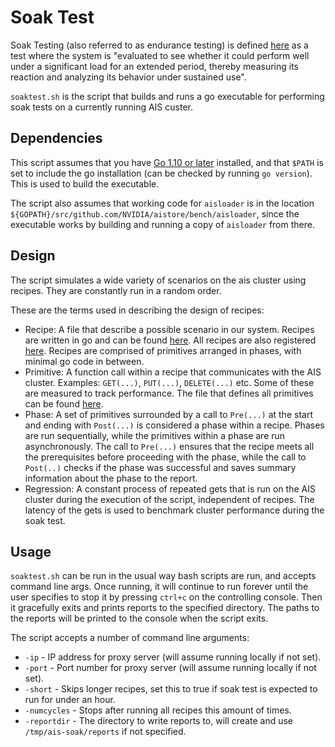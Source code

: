 # Soak Test

Soak Testing (also referred to as endurance testing) is defined [here](https://www.katalon.com/resources-center/blog/soak-testing/) as a test where the system is "evaluated to see whether it could perform well under a significant load for an extended period, thereby measuring its reaction and analyzing its behavior under sustained use".

`soaktest.sh` is the script that builds and runs a go executable for performing soak tests on a currently running AIS custer.

## Dependencies

This script assumes that you have [Go 1.10 or later](https://golang.org/dl/) installed, and that `$PATH` is set to include the go installation (can be checked by running `go version`). This is used to build the executable.

The script also assumes that working code for `aisloader` is in the location `${GOPATH}/src/github.com/NVIDIA/aistore/bench/aisloader`, since the executable works by building and running a copy of `aisloader` from there.

## Design

The script simulates a wide variety of scenarios on the ais cluster using recipes. They are constantly run in a random order.

These are the terms used in describing the design of recipes:

- Recipe: A file that describe a possible scenario in our system. Recipes are written in go and can be found [here](recipes). All recipes are also registered [here](recipes/register.go). Recipes are comprised of primitives arranged in phases, with minimal go code in between.
- Primitive: A function call within a recipe that communicates with the AIS cluster. Examples: `GET(...)`, `PUT(...)`, `DELETE(...)` etc. Some of these are measured to track performance. The file that defines all primitives can be found [here](soakprim/primitives.go).
- Phase: A set of primitives surrounded by a call to `Pre(...)` at the start and ending with `Post(...)` is considered a phase within a recipe. Phases are run sequentially, while the primitives within a phase are run asynchronously. The call to `Pre(...)` ensures that the recipe meets all the prerequisites before proceeding with the phase, while the call to `Post(..)` checks if the phase was successful and saves summary information about the phase to the report.
- Regression: A constant process of repeated gets that is run on the AIS cluster during the execution of the script, independent of recipes. The latency of the gets is used to benchmark cluster performance during the soak test.

## Usage

`soaktest.sh` can be run in the usual way bash scripts are run, and accepts command line args. Once running, it will continue to run forever until the user specifies to stop it by pressing `ctrl+c` on the controlling console. Then it gracefully exits and prints reports to the specified directory. The paths to the reports will be printed to the console when the script exits.

The script accepts a number of command line arguments:
 - `-ip` -  IP address for proxy server (will assume running locally if not set).
 - `-port` - Port number for proxy server (will assume running locally if not set).
 - `-short` - Skips longer recipes, set this to true if soak test is expected to run for under an hour.
 - `-numcycles` - Stops after running all recipes this amount of times.
 - `-reportdir` - The directory to write reports to, will create and use `/tmp/ais-soak/reports` if not specified.
